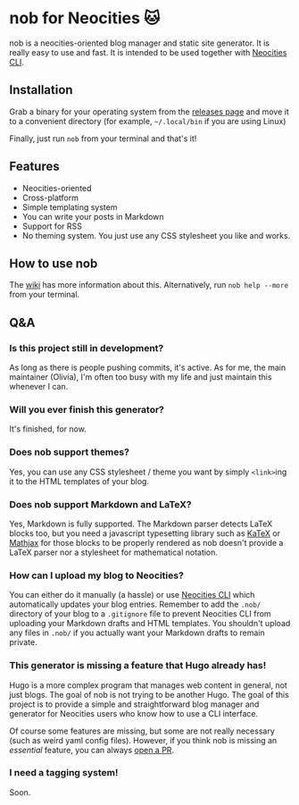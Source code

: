 # nob for Neocities 🐱
nob is a neocities-oriented blog manager and static site generator. It is
really easy to use and fast. It is intended to be used together with
[Neocities CLI](https://neocities.org/cli).

## Installation
Grab a binary for your operating system from the
[releases page](https://github.com/nshebang/nob/releases/)
and move it to a convenient directory (for example, `~/.local/bin` if you are
using Linux)

Finally, just run `nob` from your terminal and that's it!

## Features
* Neocities-oriented
* Cross-platform
* Simple templating system
* You can write your posts in Markdown
* Support for RSS
* No theming system. You just use any CSS stylesheet you like and works.

## How to use nob
The [wiki](https://github.com/nshebang/nob/wiki) has more information
about this. Alternatively, run `nob help --more` from your terminal.

## Q&A 

### Is this project still in development?

As long as there is people pushing commits, it's active. As for me, the main
maintainer (Olivia), I'm often too busy with my life and just maintain this
whenever I can.

### Will you ever finish this generator?

It's finished, for now.

### Does nob support themes?

Yes, you can use any CSS stylesheet / theme you want by simply `<link>`ing
it to the HTML templates of your blog.

### Does nob support Markdown and LaTeX?

Yes, Markdown is fully supported. The Markdown parser detects LaTeX blocks too,
but you need a javascript typesetting library such as
[KaTeX](https://katex.org/) or [Mathjax](https://www.mathjax.org/) 
for those blocks to be properly rendered as nob doesn't provide a
LaTeX parser nor a stylesheet for mathematical notation.

### How can I upload my blog to Neocities?

You can either do it manually (a hassle) or use
[Neocities CLI](https://neocities.org/cli) which automatically updates your
blog entries. Remember to add the `.nob/` directory of your blog to a
`.gitignore` file to prevent Neocities CLI from uploading your Markdown
drafts and HTML templates. You shouldn't upload any files in `.nob/` if you
actually want your Markdown drafts to remain private.

### This generator is missing a feature that Hugo already has!

Hugo is a more complex program that manages web content in general, not just
blogs. The goal of nob is not trying to be another Hugo.
The goal of this project is to provide a simple and straightforward blog 
manager and generator for Neocities users who know how to use a CLI interface.

Of course some features are missing, but some are not really necessary
(such as weird yaml config files). However, if you think nob is missing an 
_essential_ feature, you can always [open a PR](https://github.com/nshebang/nob/pulls).

### I need a tagging system!

Soon.

